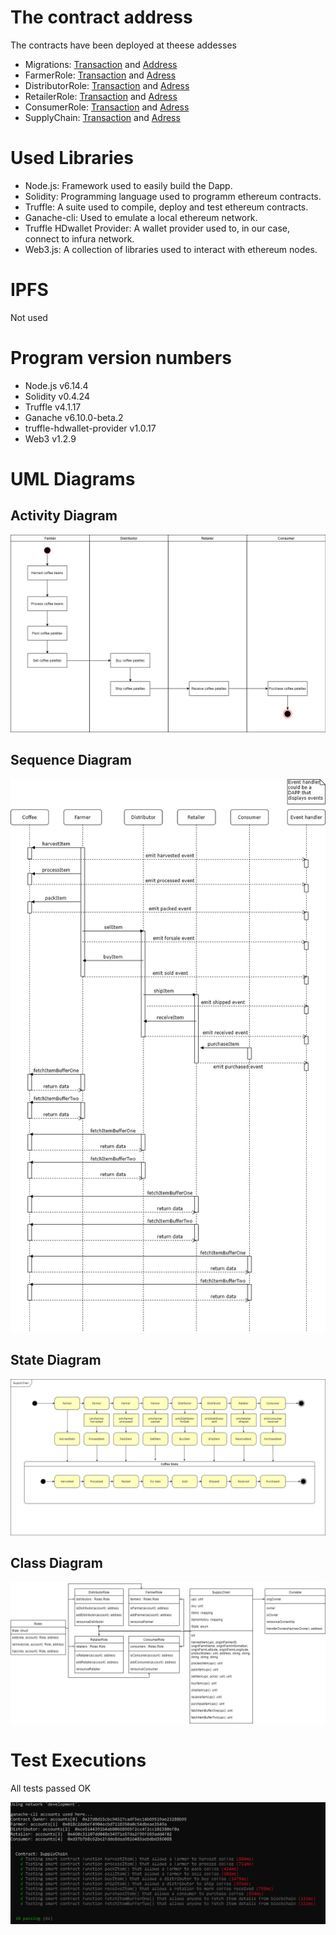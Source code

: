 # The contract address

The contracts have been deployed at theese addesses

* Migrations: [Transaction](https://rinkeby.etherscan.io/tx/0x0df1fcbcb3bed9b5c02334c1399acb30bd4b8916970f5b7473656a7bf1e73645) and [Address](https://rinkeby.etherscan.io/address/0xe9ddd1d20c0f08ba3400858402b93b90098096dd)
* FarmerRole: [Transaction](https://rinkeby.etherscan.io/tx/0xbd5a5a16c7b4e22e2641d8bd8d45d2a28ab2abdd0db0ca95383811e9cda57b1c) and [Adress](https://rinkeby.etherscan.io/address/0x7b1ea829dcc381dd2be1381a3a2fe27c7438bf53)
* DistributorRole: [Transaction](https://rinkeby.etherscan.io/tx/0xf4809bd03ae816ba2dfe94598b1d54abe301b31ad3479e70e45af147ef8198bd) and [Adress](https://rinkeby.etherscan.io/address/0xf13927c94be06bda31bac72f4cf0e0c2d2233279)
* RetailerRole: [Transaction](https://rinkeby.etherscan.io/tx/0x708ac51b2d5d61979bda56eaa69c2cde5bbb327d2bb3b1f7a1b37e0dda3252e4) and [Adress](https://rinkeby.etherscan.io/address/0xa5a3b3112f63249662bc00460045ac2c3969d410)
* ConsumerRole: [Transaction](https://rinkeby.etherscan.io/tx/0x929cb4e18a34de99051acb2a604c2e8807fbcf8b388306f0c0b181775ee905a5) and [Adress](https://rinkeby.etherscan.io/address/0xee2c00159d35422f33a192e16acb25deb0aa627c)
* SupplyChain: [Transaction](https://rinkeby.etherscan.io/tx/0x1cb34897af23630d3dc1d6e015a8ab9526c1516a25fcf6aa236bda75918d63f3) and [Adress](https://rinkeby.etherscan.io/address/0xa997b3e2cef002c94050bd9871f23282d37e1a32)

# Used Libraries

* Node.js: Framework used to easily build the Dapp.
* Solidity: Programming language used to programm ethereum contracts.
* Truffle: A suite used to compile, deploy and test ethereum contracts.
* Ganache-cli: Used to emulate a local ethereum network.
* Truffle HDwallet Provider: A wallet provider used to, in our case, connect to infura network.
* Web3.js: A collection of libraries used to interact with ethereum nodes.

# IPFS

Not used

# Program version numbers

* Node.js v6.14.4
* Solidity v0.4.24
* Truffle v4.1.17
* Ganache v6.10.0-beta.2
* truffle-hdwallet-provider v1.0.17
* Web3 v1.2.9

# UML Diagrams

## Activity Diagram

![Activity Diagram](images/Activity_Diagram.jpg)

## Sequence Diagram

![Sequence Diagram](images/Sequence_Diagram.jpg)

## State Diagram

![State Diagram](images/State_Diagram.jpg)

## Class Diagram

![Class Diagram](images/Class_diagram.jpg)

# Test Executions

All tests passed OK

![Test Executions](images/Test_executions.png)
